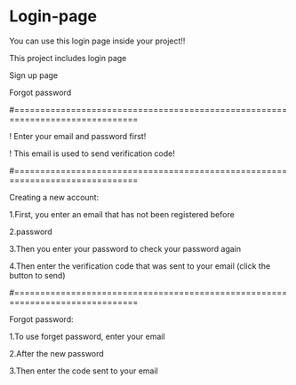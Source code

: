 # Login-page

You can use this login page inside your project!!

This project includes login page

Sign up page

Forgot password

#==============================================================================

! Enter your email and password first!

! This email is used to send verification code!

#==============================================================================

Creating a new account:

  1.First, you enter an email that has not been registered before 
	
  2.password
	
  3.Then you enter your password to check your password again
	
  4.Then enter the verification code that was sent to your email (click the button to send)

#==============================================================================
 

Forgot password:

  1.To use forget password, enter your email
	
  2.After the new password
	
  3.Then enter the code sent to your email
